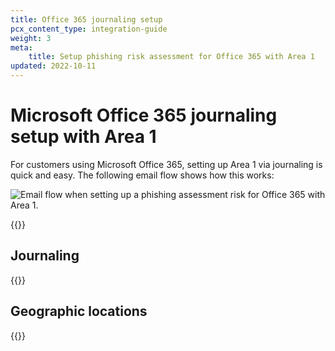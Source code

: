 ```yaml
---
title: Office 365 journaling setup
pcx_content_type: integration-guide
weight: 3
meta:
    title: Setup phishing risk assessment for Office 365 with Area 1
updated: 2022-10-11
---
```


# Microsoft Office 365 journaling setup with Area 1

For customers using Microsoft Office 365, setting up Area 1 via journaling is quick and easy. The following email flow shows how this works:

![Email flow when setting up a phishing assessment risk for Office 365 with Area 1.](/images/email-security/deployment/api-setup/journaling/office365-journaling-flow.png)

{{<render file="_o365-gcc.md">}}

## Journaling

{{<render file="_journaling-connector.md">}}

## Geographic locations

{{<render file="deployment/_bcc-table-geographic-locations.md">}}